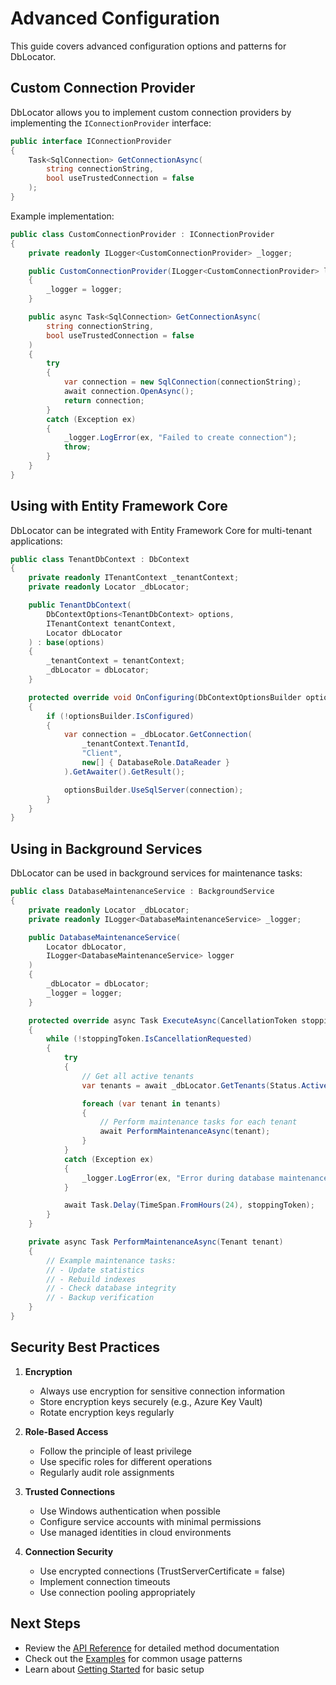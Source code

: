 # Advanced Configuration

This guide covers advanced configuration options and patterns for DbLocator.

## Custom Connection Provider

DbLocator allows you to implement custom connection providers by implementing the `IConnectionProvider` interface:

```csharp
public interface IConnectionProvider
{
    Task<SqlConnection> GetConnectionAsync(
        string connectionString,
        bool useTrustedConnection = false
    );
}
```

Example implementation:

```csharp
public class CustomConnectionProvider : IConnectionProvider
{
    private readonly ILogger<CustomConnectionProvider> _logger;

    public CustomConnectionProvider(ILogger<CustomConnectionProvider> logger)
    {
        _logger = logger;
    }

    public async Task<SqlConnection> GetConnectionAsync(
        string connectionString,
        bool useTrustedConnection = false
    )
    {
        try
        {
            var connection = new SqlConnection(connectionString);
            await connection.OpenAsync();
            return connection;
        }
        catch (Exception ex)
        {
            _logger.LogError(ex, "Failed to create connection");
            throw;
        }
    }
}
```

## Using with Entity Framework Core

DbLocator can be integrated with Entity Framework Core for multi-tenant applications:

```csharp
public class TenantDbContext : DbContext
{
    private readonly ITenantContext _tenantContext;
    private readonly Locator _dbLocator;

    public TenantDbContext(
        DbContextOptions<TenantDbContext> options,
        ITenantContext tenantContext,
        Locator dbLocator
    ) : base(options)
    {
        _tenantContext = tenantContext;
        _dbLocator = dbLocator;
    }

    protected override void OnConfiguring(DbContextOptionsBuilder optionsBuilder)
    {
        if (!optionsBuilder.IsConfigured)
        {
            var connection = _dbLocator.GetConnection(
                _tenantContext.TenantId,
                "Client",
                new[] { DatabaseRole.DataReader }
            ).GetAwaiter().GetResult();

            optionsBuilder.UseSqlServer(connection);
        }
    }
}
```

## Using in Background Services

DbLocator can be used in background services for maintenance tasks:

```csharp
public class DatabaseMaintenanceService : BackgroundService
{
    private readonly Locator _dbLocator;
    private readonly ILogger<DatabaseMaintenanceService> _logger;

    public DatabaseMaintenanceService(
        Locator dbLocator,
        ILogger<DatabaseMaintenanceService> logger
    )
    {
        _dbLocator = dbLocator;
        _logger = logger;
    }

    protected override async Task ExecuteAsync(CancellationToken stoppingToken)
    {
        while (!stoppingToken.IsCancellationRequested)
        {
            try
            {
                // Get all active tenants
                var tenants = await _dbLocator.GetTenants(Status.Active);

                foreach (var tenant in tenants)
                {
                    // Perform maintenance tasks for each tenant
                    await PerformMaintenanceAsync(tenant);
                }
            }
            catch (Exception ex)
            {
                _logger.LogError(ex, "Error during database maintenance");
            }

            await Task.Delay(TimeSpan.FromHours(24), stoppingToken);
        }
    }

    private async Task PerformMaintenanceAsync(Tenant tenant)
    {
        // Example maintenance tasks:
        // - Update statistics
        // - Rebuild indexes
        // - Check database integrity
        // - Backup verification
    }
}
```

## Security Best Practices

1. **Encryption**
   - Always use encryption for sensitive connection information
   - Store encryption keys securely (e.g., Azure Key Vault)
   - Rotate encryption keys regularly

2. **Role-Based Access**
   - Follow the principle of least privilege
   - Use specific roles for different operations
   - Regularly audit role assignments

3. **Trusted Connections**
   - Use Windows authentication when possible
   - Configure service accounts with minimal permissions
   - Use managed identities in cloud environments

4. **Connection Security**
   - Use encrypted connections (TrustServerCertificate = false)
   - Implement connection timeouts
   - Use connection pooling appropriately

## Next Steps

- Review the [API Reference](../api/) for detailed method documentation
- Check out the [Examples](examples.md) for common usage patterns
- Learn about [Getting Started](getting-started.md) for basic setup 
   ``` 
